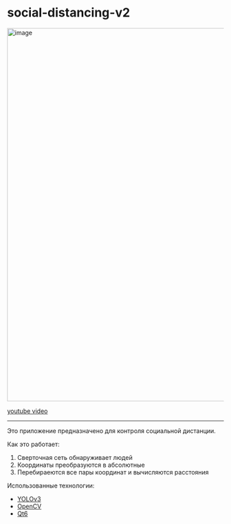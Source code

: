 # social-distancing-v2

<img width="866" alt="image" src="https://user-images.githubusercontent.com/41614960/159116451-00faf7b9-8a99-458c-9d81-080f9d274bce.png">

[youtube video](https://www.youtube.com/watch?v=Czs4a9fHq8E)

---

Это приложение предназначено для контроля социальной дистанции. 

Как это работает:

1. Сверточная сеть обнаруживает людей
1. Координаты преобразуются в абсолютные
1. Перебираеются все пары координат и вычисляются расстояния

Использованные технологии:

- [YOLOv3](https://pjreddie.com/darknet/yolo/)
- [OpenCV](https://opencv.org/)
- [Qt6](https://www.qt.io/product/qt6)
<!-- - [SORT](https://github.com/abewley/sort) -->
